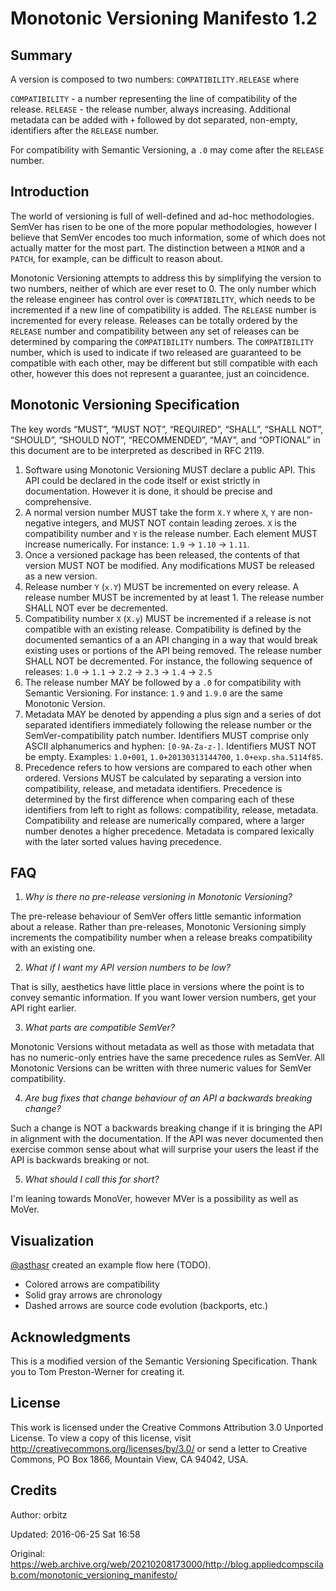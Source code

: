 # Monotonic Versioning Manifesto 1.2

## Summary
A version is composed to two numbers: `COMPATIBILITY.RELEASE` where

`COMPATIBILITY` - a number representing the line of compatibility of the release.
`RELEASE` - the release number, always increasing.
Additional metadata can be added with `+` followed by dot separated, non-empty, identifiers after the `RELEASE` number.

For compatibility with Semantic Versioning, a `.0` may come after the `RELEASE` number.

## Introduction
The world of versioning is full of well-defined and ad-hoc methodologies. SemVer has risen to be one of the more popular methodologies, however I believe that SemVer encodes too much information, some of which does not actually matter for the most part. The distinction between a `MINOR` and a `PATCH`, for example, can be difficult to reason about.

Monotonic Versioning attempts to address this by simplifying the version to two numbers, neither of which are ever reset to 0. The only number which the release engineer has control over is `COMPATIBILITY`, which needs to be incremented if a new line of compatibility is added. The `RELEASE` number is incremented for every release. Releases can be totally ordered by the `RELEASE` number and compatibility between any set of releases can be determined by comparing the `COMPATIBILITY` numbers. The `COMPATIBILITY` number, which is used to indicate if two released are guaranteed to be compatible with each other, may be different but still compatible with each other, however this does not represent a guarantee, just an coincidence.

## Monotonic Versioning Specification
The key words “MUST”, “MUST NOT”, “REQUIRED”, “SHALL”, “SHALL NOT”, “SHOULD”, “SHOULD NOT”, “RECOMMENDED”, “MAY”, and “OPTIONAL” in this document are to be interpreted as described in RFC 2119.

1. Software using Monotonic Versioning MUST declare a public API. This API could be declared in the code itself or exist strictly in documentation. However it is done, it should be precise and comprehensive.
2. A normal version number MUST take the form `X.Y` where `X`, `Y` are non-negative integers, and MUST NOT contain leading zeroes. `X` is the compatibility number and `Y` is the release number. Each element MUST increase numerically. For instance: `1.9` -> `1.10` -> `1.11`.
3. Once a versioned package has been released, the contents of that version MUST NOT be modified. Any modifications MUST be released as a new version.
4. Release number `Y` (`x.Y`) MUST be incremented on every release. A release number MUST be incremented by at least 1. The release number SHALL NOT ever be decremented.
5. Compatibility number `X` (`X.y`) MUST be incremented if a release is not compatible with an existing release. Compatibility is defined by the documented semantics of a an API changing in a way that would break existing uses or portions of the API being removed. The release number SHALL NOT be decremented. For instance, the following sequence of releases: `1.0` -> `1.1` -> `2.2` -> `2.3` -> `1.4` -> `2.5`
6. The release number MAY be followed by a `.0` for compatibility with Semantic Versioning. For instance: `1.9` and `1.9.0` are the same Monotonic Version.
7. Metadata MAY be denoted by appending a plus sign and a series of dot separated identifiers immediately following the release number or the SemVer-compatibility patch number. Identifiers MUST comprise only ASCII alphanumerics and hyphen: `[0-9A-Za-z-]`. Identifiers MUST NOT be empty. Examples: `1.0+001`, `1.0+20130313144700`, `1.0+exp.sha.5114f85`.
8. Precedence refers to how versions are compared to each other when ordered. Versions MUST be calculated by separating a version into compatibility, release, and metadata identifiers. Precedence is determined by the first difference when comparing each of these identifiers from left to right as follows: compatibility, release, metadata. Compatibility and release are numerically compared, where a larger number denotes a higher precedence. Metadata is compared lexically with the later sorted values having precedence.

## FAQ
1. *Why is there no pre-release versioning in Monotonic Versioning?*

The pre-release behaviour of SemVer offers little semantic information about a release. Rather than pre-releases, Monotonic Versioning simply increments the compatibility number when a release breaks compatibility with an existing one.

2. *What if I want my API version numbers to be low?*

That is silly, aesthetics have little place in versions where the point is to convey semantic information. If you want lower version numbers, get your API right earlier.

3. *What parts are compatible SemVer?*

Monotonic Versions without metadata as well as those with metadata that has no numeric-only entries have the same precedence rules as SemVer. All Monotonic Versions can be written with three numeric values for SemVer compatibility.

4. *Are bug fixes that change behaviour of an API a backwards breaking change?*

Such a change is NOT a backwards breaking change if it is bringing the API in alignment with the documentation. If the API was never documented then exercise common sense about what will surprise your users the least if the API is backwards breaking or not.

5. *What should I call this for short?*

I'm leaning towards MonoVer, however MVer is a possibility as well as MoVer.

## Visualization
[@asthasr](https://twitter.com/asthasr) created an example flow here (TODO).

* Colored arrows are compatibility
* Solid gray arrows are chronology
* Dashed arrows are source code evolution (backports, etc.)

## Acknowledgments
This is a modified version of the Semantic Versioning Specification. Thank you to Tom Preston-Werner for creating it.

## License
This work is licensed under the Creative Commons Attribution 3.0 Unported License. To view a copy of this license, visit http://creativecommons.org/licenses/by/3.0/ or send a letter to Creative Commons, PO Box 1866, Mountain View, CA 94042, USA.

## Credits
Author: orbitz

Updated: 2016-06-25 Sat 16:58

Original: https://web.archive.org/web/20210208173000/http://blog.appliedcompscilab.com/monotonic_versioning_manifesto/

